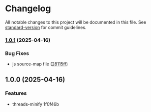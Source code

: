 # Changelog

All notable changes to this project will be documented in this file. See [standard-version](https://github.com/conventional-changelog/standard-version) for commit guidelines.

### [1.0.1](https://github.com/noyobo/threads-minify/compare/v1.0.0...v1.0.1) (2025-04-16)


### Bug Fixes

* js source-map file ([28115ff](https://github.com/noyobo/threads-minify/commit/28115ff85860c5760014c08638105345ff67ce69))

## 1.0.0 (2025-04-16)


### Features

* threads-minify 1f0f46b
